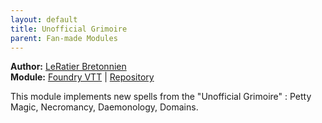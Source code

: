 ```yaml
---
layout: default
title: Unofficial Grimoire
parent: Fan-made Modules
---
```


**Author:** [LeRatier Bretonnien](https://foundryvtt.com/community/leratier-bretonnien)  
**Module:** [Foundry VTT](https://foundryvtt.com/packages/wfrp4e-unofficial-grimoire) | [Repository](https://www.uberwald.me/gitea/public/wfrp4e-unofficial-grimoire)

This module implements new spells from the "Unofficial Grimoire" : Petty Magic, Necromancy, Daemonology, Domains.